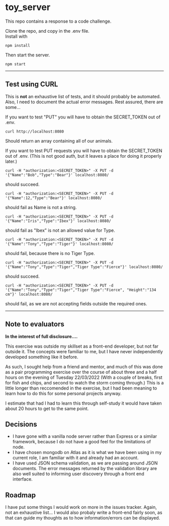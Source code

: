 # toy_server
This repo contains a response to a code challenge.

Clone the repo, and copy in the .env file.    
Install with

```npm install```

Then start the server.

```npm start```
  
***

## Test using CURL

This is **not** an exhaustive list of tests, and it should probably be automated. Also, I need to document the actual error messages. Rest assured, there are some...  

If you want to test "PUT" you will have to obtain the SECRET_TOKEN out of .env. 

```curl http://localhost:8080 ```

Should return an array containing all of our animals.

If you want to test PUT requests you will have to obtain the SECRET_TOKEN out of .env. (This is not good auth, but it leaves a place for doing it properly later.)

```curl -H "authorization:<SECRET_TOKEN>" -X PUT -d '{"Name":"Bob","Type":"Bear"}' localhost:8080/```

should succeed.

```curl -H "authorization:<SECRET_TOKEN>" -X PUT -d '{"Name":12,"Type":"Bear"}' localhost:8080/```

should fail as Name is not a string.

```curl -H "authorization:<SECRET_TOKEN>" -X PUT -d '{"Name":"Iris","Type":"Ibex"}' localhost:8080/```

should fail as "Ibex" is not an allowed value for Type.

```curl -H "authorization:<SECRET_TOKEN>" -X PUT -d '{"Name":"Tony","Type":"Tiger"}' localhost:8080/```

should fail, because there is no Tiger Type.

```curl -H "authorization:<SECRET_TOKEN>" -X PUT -d '{"Name":"Tony","Type":"Tiger","Tiger Type":"Fierce"}' localhost:8080/```

should succeed.

```curl -H "authorization:<SECRET_TOKEN>" -X PUT -d '{"Name":"Tony","Type":"Tiger","Tiger Type":"Fierce", "Height":"134 cm"}' localhost:8080/```   

 should fail, as we are not accepting fields outside the required ones.
 

***

## Note to evaluators

**In the interest of full disclosure....**

This exercise was outside my skillset as a front-end developer, but not far outside it. The concepts were familiar to me, but I have never independently developed something like it before.  

As such, I sought help from a friend and mentor, and much of this was done as a pair programming exercise over the course of about three and a half hours on the evening of Tuesday 22/03/2022 (With a couple of breaks, first for fish and chips, and second to watch the storm coming through.) This is a little longer than reccomended in the exercise, but I had been meaning to learn how to do this for some personal projects anyway.

I estimate that had I had to learn this through self-study it would have taken about 20 hours to get to the same point. 

## Decisions

- I have gone with a vanilla node server rather than Express or a similar framework, because I do not have a good feel for the limitations of node.      
- I have chosen mongodb on Atlas as it is what we have been using in my current role, I am familiar with it and already had an account. 
- I have used JSON schema validation, as we are passing around JSON documents. The error messages returned by the validation library are also well suited to informing user discovery through a front end interface.  

## Roadmap

I have put some things I would work on more in the issues tracker. Again, not an exhaustive list...
I would also probaly write a front-end fairly soon, as that can guide my thoughts as to how information/errors can be displayed.


